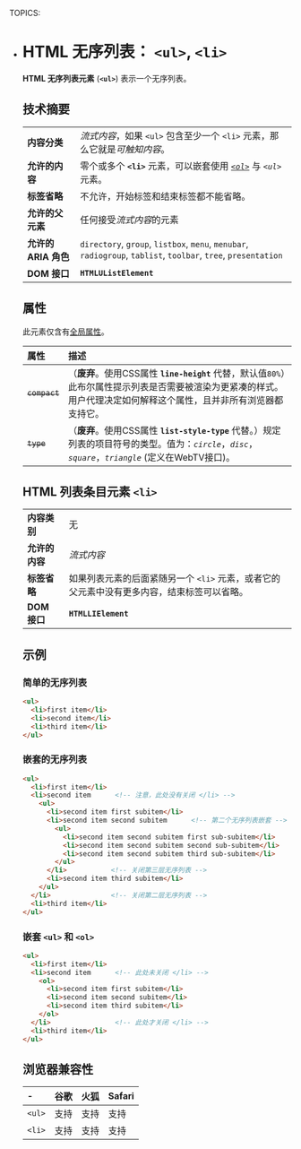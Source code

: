 TOPICS: <ul>
        <li>

# HTML 无序列表： `<ul>`, `<li>`

**HTML 无序列表元素** (**`<ul>`**) 表示一个无序列表。

## 技术摘要

|  |  |
| :-- | :-- |
| **内容分类** | *流式内容*，如果 `<ul>` 包含至少一个 `<li>` 元素，那么它就是*可触知内容*。|
| **允许的内容** | 零个或多个 **`<li>`** 元素，可以嵌套使用 *[`<ol>`](/zh-hans/webfrontend/<ol>)* 与 *`<ul>`* 元素。|
| **标签省略** | 不允许，开始标签和结束标签都不能省略。|
| **允许的父元素** | 任何接受*流式内容*的元素 |
| **允许的 ARIA 角色** | `directory`, `group`, `listbox`, `menu`, `menubar`, `radiogroup`, `tablist`, `toolbar`, `tree`, `presentation` |
| **DOM 接口** | **`HTMLUListElement`** |

## 属性

此元素仅含有[全局属性](/zh-hans/webfrontend/HTML_Global_Attributes)。

| 属性 | 描述 |
| :-- | :-- |
| ~~`compact`~~ | （**废弃**。使用CSS属性 **`line-height`** 代替，默认值`80%`）此布尔属性提示列表是否需要被渲染为更紧凑的样式。用户代理决定如何解释这个属性，且并非所有浏览器都支持它。|
| ~~`type`~~ | （**废弃**。使用CSS属性 **`list-style-type`** 代替。）规定列表的项目符号的类型。值为：*`circle`*，*`disc`*，*`square`*，*`triangle`* (定义在WebTV接口)。|

## HTML 列表条目元素 `<li>`

|  |  |
| :-- | :-- |
| **内容类别** | 无 |
| **允许的内容** | *流式内容* |
| **标签省略** | 如果列表元素的后面紧随另一个 `<li>` 元素，或者它的父元素中没有更多内容，结束标签可以省略。|
| **DOM 接口** | **`HTMLLIElement`** |

## 示例

### 简单的无序列表

```html
<ul>
  <li>first item</li>
  <li>second item</li>
  <li>third item</li>
</ul>
```

### 嵌套的无序列表

```html
<ul>
  <li>first item</li>
  <li>second item      <!-- 注意，此处没有关闭 </li> -->
    <ul>
      <li>second item first subitem</li>
      <li>second item second subitem      <!-- 第二个无序列表嵌套 -->
        <ul>
          <li>second item second subitem first sub-subitem</li>
          <li>second item second subitem second sub-subitem</li>
          <li>second item second subitem third sub-subitem</li>
        </ul>
      </li>           <!-- 关闭第三层无序列表 -->
      <li>second item third subitem</li>
    </ul>
  </li>               <!-- 关闭第二层无序列表 -->
  <li>third item</li>
</ul>
```

### 嵌套 `<ul>` 和 `<ol>`

```html
<ul>
  <li>first item</li>
  <li>second item      <!-- 此处未关闭 </li> -->
    <ol>
      <li>second item first subitem</li>
      <li>second item second subitem</li>
      <li>second item third subitem</li>
    </ol>
  </li>                <!-- 此处才关闭 </li> -->
  <li>third item</li>
</ul>
```

## 浏览器兼容性

| - | 谷歌 | 火狐 | Safari |
| :--- | :--- | :--- | :--- |
| `<ul>` | 支持 | 支持 | 支持 |
| `<li>` | 支持 | 支持 | 支持 |
